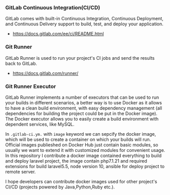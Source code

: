 ### GitLab Continuous Integration(CI/CD)
GitLab comes with built-in Continuous Integration, Continuous Deployment, and Continuous Delivery support to build, test, and deploy your application.
- https://docs.gitlab.com/ee/ci/README.html

### Git Runner
GitLab Runner is used to run your project's CI jobs and send the results back to GitLab.
- https://docs.gitlab.com/runner/

### Git Runner Executor
GitLab Runner implements a number of executors that can be used to run your builds in different scenarios, a better way is to use Docker as it allows to have a clean build environment, with easy dependency management (all dependencies for building the project could be put in the Docker image). The Docker executor allows you to easily create a build environment with dependent services, like MySQL.

In `.gitlab-ci.ym.` with `image` keyword we can sepcify the docker image, which will be used to create a container on which your builds will run. Official images publieshed on Docker Hub just contain basic modules, so usually we want to extend it with customized modules for convenient usage. In this repository I contribute a docker image contained everything to build and deploy laravel project, the image contain php7.1.21 and required extensions for build laravel5.5, node version 10, ansible for deploy project to remote server.


I hope developers can contribute docker images used for other project's CI/CD (projects powered by Java,Python,Ruby etc.).

